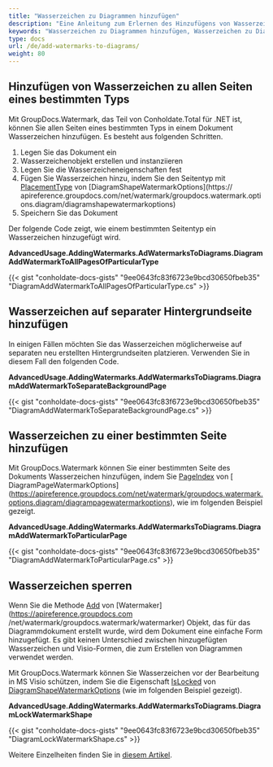 ```yaml
---
title: "Wasserzeichen zu Diagrammen hinzufügen"
description: "Eine Anleitung zum Erlernen des Hinzufügens von Wasserzeichen zu Diagrammdokumenten (.vsdx) in C# mithilfe von GroupDocs.Watermark, das ein Teil von Conholdate.Total für .NET ist."
keywords: "Wasserzeichen zu Diagrammen hinzufügen, Wasserzeichen zu Diagrammdokumenten in C# hinzufügen"
type: docs
url: /de/add-watermarks-to-diagrams/
weight: 80
---
```


## Hinzufügen von Wasserzeichen zu allen Seiten eines bestimmten Typs

Mit GroupDocs.Watermark, das Teil von Conholdate.Total für .NET ist, können Sie allen Seiten eines bestimmten Typs in einem Dokument Wasserzeichen hinzufügen. Es besteht aus folgenden Schritten.

1. Legen Sie das Dokument ein
2. Wasserzeichenobjekt erstellen und instanziieren
3. Legen Sie die Wasserzeicheneigenschaften fest
4. Fügen Sie Wasserzeichen hinzu, indem Sie den Seitentyp mit [PlacementType](https://apireference.groupdocs.com/net/watermark/groupdocs.watermark.options.diagram/diagramshapewatermarkoptions/properties/placementtype) von [DiagramShapeWatermarkOptions](https:// apireference.groupdocs.com/net/watermark/groupdocs.watermark.options.diagram/diagramshapewatermarkoptions)
5. Speichern Sie das Dokument

Der folgende Code zeigt, wie einem bestimmten Seitentyp ein Wasserzeichen hinzugefügt wird.

**AdvancedUsage.AddingWatermarks.AdWatermarksToDiagrams.DiagramAddWatermarkToAllPagesOfParticularType**

{{< gist "conholdate-docs-gists" "9ee0643fc83f6723e9bcd30650fbeb35" "DiagramAddWatermarkToAllPagesOfParticularType.cs" >}}

## Wasserzeichen auf separater Hintergrundseite hinzufügen

In einigen Fällen möchten Sie das Wasserzeichen möglicherweise auf separaten neu erstellten Hintergrundseiten platzieren. Verwenden Sie in diesem Fall den folgenden Code.

**AdvancedUsage.AddingWatermarks.AddWatermarksToDiagrams.DiagramAddWatermarkToSeparateBackgroundPage**

{{< gist "conholdate-docs-gists" "9ee0643fc83f6723e9bcd30650fbeb35" "DiagramAddWatermarkToSeparateBackgroundPage.cs" >}}

## Wasserzeichen zu einer bestimmten Seite hinzufügen

Mit GroupDocs.Watermark können Sie einer bestimmten Seite des Dokuments Wasserzeichen hinzufügen, indem Sie [PageIndex](https://apireference.groupdocs.com/net/watermark/groupdocs.watermark.options.diagram/diagrampagewatermarkoptions/properties/pageindex) von [ DiagramPageWatermarkOptions] (https://apireference.groupdocs.com/net/watermark/groupdocs.watermark.options.diagram/diagrampagewatermarkoptions), wie im folgenden Beispiel gezeigt.

**AdvancedUsage.AddingWatermarks.AddWatermarksToDiagrams.DiagramAddWatermarkToParticularPage**

{{< gist "conholdate-docs-gists" "9ee0643fc83f6723e9bcd30650fbeb35" "DiagramAddWatermarkToParticularPage.cs" >}}

## Wasserzeichen sperren

Wenn Sie die Methode [Add](https://apireference.groupdocs.com/net/watermark/groupdocs.watermark.watermarker/add/methods/1) von [Watermaker](https://apireference.groupdocs.com /net/watermark/groupdocs.watermark/watermarker) Objekt, das für das Diagrammdokument erstellt wurde, wird dem Dokument eine einfache Form hinzugefügt. Es gibt keinen Unterschied zwischen hinzugefügten Wasserzeichen und Visio-Formen, die zum Erstellen von Diagrammen verwendet werden.

Mit GroupDocs.Watermark können Sie Wasserzeichen vor der Bearbeitung in MS Visio schützen, indem Sie die Eigenschaft [IsLocked](https://apireference.groupdocs.com/net/watermark/groupdocs.watermark.options.diagram/diagramwatermarkoptions/properties/islocked) von [ DiagramShapeWatermarkOptions](https://apireference.groupdocs.com/net/watermark/groupdocs.watermark.options.diagram/diagramshapewatermarkoptions) (wie im folgenden Beispiel gezeigt).

**AdvancedUsage.AddingWatermarks.AddWatermarksToDiagrams.DiagramLockWatermarkShape**

{{< gist "conholdate-docs-gists" "9ee0643fc83f6723e9bcd30650fbeb35" "DiagramLockWatermarkShape.cs" >}}

Weitere Einzelheiten finden Sie in [diesem Artikel](https://docs.groupdocs.com/watermark/net/add-watermarks-to-diagram-documents/).









